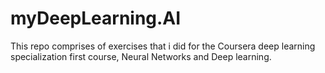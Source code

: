 # myDeepLearning.AI
This repo comprises of exercises that i did for the Coursera deep learning specialization first course, 
Neural Networks and Deep learning.
